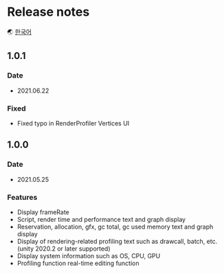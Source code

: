 # Release notes

🌏 [한국어](ReleaseNotes.md)

## 1.0.1

### Date

* 2021.06.22

### Fixed

* Fixed typo in RenderProfiler Vertices UI

## 1.0.0

### Date

* 2021.05.25

### Features

* Display frameRate
* Script, render time and performance text and graph display
* Reservation, allocation, gfx, gc total, gc used memory text and graph display
* Display of rendering-related profiling text such as drawcall, batch, etc.(unity 2020.2 or later supported)
* Display system information such as OS, CPU, GPU
* Profiling function real-time editing function